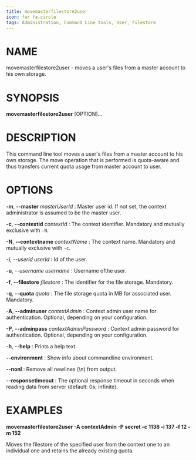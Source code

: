 ```yaml
---
title: movemasterfilestore2user
icon: far fa-circle
tags: Administration, Command Line tools, User, Filestore
---
```


# NAME

movemasterfilestore2user - moves a user's files from a master account to his own storage.

# SYNOPSIS

**movemasterfilestore2user** [OPTION]...

# DESCRIPTION

This command line tool moves a user's files from a master account to his own storage. The move operation that is performed is quota-aware and thus transfers current quota usage from master account to user.

# OPTIONS

**-m**, **--master** *masterUserId*
: Master user id. If not set, the context administrator is assumed to be the master user.

**-c**, **--contextid** *contextId*
: The context identifier. Mandatory and mutually exclusive with `-N`.

**-N**, **--contextname** *contextName*
: The context name. Mandatory and mutually exclusive with `-c`.

**-i**, *--userid* *userId*
: Id of the user.

**-u**, *--username* *username*
: Username ofthe user.

**-f**, **--filestore** *filestore*
: The identifier for the file storage. Mandatory.

**-q**, **--quota** *quota*
: The file storage quota in MB for associated user. Mandatory.

**-A**, **--adminuser** *contextAdmin*
: Context admin user name for authentication. Optional, depending on your configuration.

**-P**, **--adminpass** *contextAdminPassword*
: Context admin password for authentication. Optional, depending on your configuration.

**-h**, **--help**
: Prints a help text.

**--environment**
: Show info about commandline environment.

**--nonl**
: Remove all newlines (\\n) from output.

**--responsetimeout**
: The optional response timeout in seconds when reading data from server (default: 0s; infinite).

# EXAMPLES

**movemasterfilestore2user -A contextAdmin -P secret -c 1138 -i 137 -f 12 -m 152**

Moves the filestore of the specified user from the context one to an individual one and retains the already existing quota.
